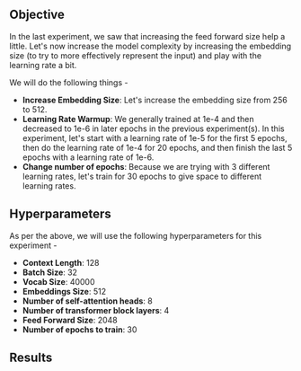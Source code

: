 ## Objective
In the last experiment, we saw that increasing the feed forward size help a little. Let's now increase the model complexity by increasing the embedding size (to try to more effectively represent the input) and play with the learning rate a bit.

We will do the following things - 

- **Increase Embedding Size**: Let's increase the embedding size from 256 to 512.
- **Learning Rate Warmup**: We generally trained at 1e-4 and then decreased to 1e-6 in later epochs in the previous experiment(s). In this experiment, let's start with a learning rate of 1e-5 for the first 5 epochs, then do the learning rate of 1e-4 for 20 epochs, and then finish the last 5 epochs with a learning rate of 1e-6. 
- **Change number of epochs**: Because we are trying with 3 different learning rates, let's train for 30 epochs to give space to different learning rates.

## Hyperparameters
As per the above, we will use the following hyperparameters for this experiment -
- **Context Length**: 128
- **Batch Size**: 32
- **Vocab Size**: 40000
- **Embeddings Size**: 512
- **Number of self-attention heads**: 8
- **Number of transformer block layers**: 4
- **Feed Forward Size**: 2048
- **Number of epochs to train**: 30

## Results
